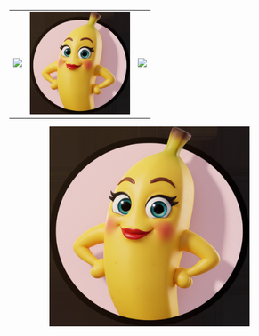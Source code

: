 <table>
  <tr>
    <td><img src="left.png" width="100%"></td>
    <td><img src="avator.png" width="180"></td>
    <td><img src="right.png" width="100%"></td>
  </tr>
</table>
<div align="center">
  <img src="./avator.png" alt="avator" height="360" width="360" />
</p>
